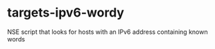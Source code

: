targets-ipv6-wordy
====================

NSE script that looks for hosts with an IPv6 address containing known words
